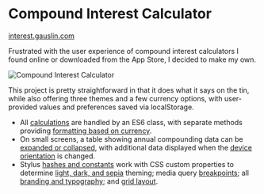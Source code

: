 # Compound Interest Calculator

[interest.gauslin.com][url]

Frustrated with the user experience of compound interest calculators I found online or downloaded from the App Store, I decided to make my own.

![Compound Interest Calculator](https://assets.gauslin.com/images/screenshots/interest-calculator.png?v=1)

This project is pretty straightforward in that it does what it says on the tin, while also offering three themes and a few currency options, with user-provided values and preferences saved via localStorage.

- All [calculations][calculations] are handled by an ES6 class, with separate methods providing [formatting based on currency][formatting].
- On small screens, a table showing annual compounding data can be [expanded or collapsed][expandable], with additional data displayed when the [device orientation][orientation] is changed.
- Stylus [hashes and constants][constants] work with CSS custom properties to determine [light, dark, and sepia][theming] theming; media query [breakpoints][breakpoints]; all [branding and typography][root_vars]; and [grid layout][grid].


[url]: https://interest.gauslin.com

[calculations]: https://github.com/bgauslin/interest/blob/aca64aa715aec6eb104ba1c0b46d28478730a82a/source/js/modules/Calculations.js#L48-L79
[formatting]: https://github.com/bgauslin/interest/blob/aca64aa715aec6eb104ba1c0b46d28478730a82a/source/js/modules/Calculations.js#L87-L109

[expandable]: https://github.com/bgauslin/interest/blob/aca64aa715aec6eb104ba1c0b46d28478730a82a/source/js/modules/Expandable.js#L58-L85
[orientation]: https://github.com/bgauslin/interest/blob/aca64aa715aec6eb104ba1c0b46d28478730a82a/source/stylus/interest/table.styl#L84-L90

[constants]: https://github.com/bgauslin/interest/blob/master/source/stylus/config/constants.styl#L4-L37
[theming]: https://github.com/bgauslin/interest/blob/fc7e8fcd029ee57dedc85bfbbd11ea60731d41b3/source/stylus/interest/_root_vars.styl#L35-L63
[breakpoints]: https://github.com/bgauslin/interest/blob/master/source/stylus/config/constants.styl#L52-L56
[root_vars]: https://github.com/bgauslin/interest/blob/fc7e8fcd029ee57dedc85bfbbd11ea60731d41b3/source/stylus/interest/_root_vars.styl#L1-L33
[grid]: https://github.com/bgauslin/interest/blob/fc7e8fcd029ee57dedc85bfbbd11ea60731d41b3/source/stylus/interest/app.styl#L1-L15
